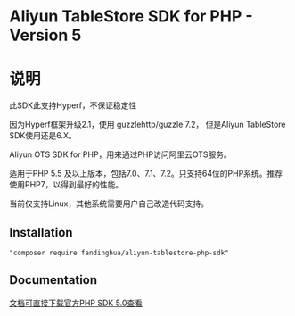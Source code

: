 Aliyun TableStore SDK for PHP - Version 5
==================================

# 说明
此SDK此支持Hyperf，不保证稳定性

因为Hyperf框架升级2.1，使用 guzzlehttp/guzzle 7.2， 但是Aliyun TableStore SDK使用还是6.X。

Aliyun OTS SDK for PHP，用来通过PHP访问阿里云OTS服务。

适用于PHP 5.5 及以上版本，包括7.0、7.1、7.2。只支持64位的PHP系统。推荐使用PHP7，以得到最好的性能。

当前仅支持Linux，其他系统需要用户自己改造代码支持。

## Installation
    "composer require fandinghua/aliyun-tablestore-php-sdk"

## Documentation
[文档可直接下载官方PHP SDK 5.0查看](https://help.aliyun.com/document_detail/27353.html)
